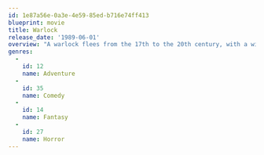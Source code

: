 ```yaml
---
id: 1e87a56e-0a3e-4e59-85ed-b716e74ff413
blueprint: movie
title: Warlock
release_date: '1989-06-01'
overview: "A warlock flees from the 17th to the 20th century, with a witch-hunter in hot pursuit. A Warlock (Julian Sands) is taken captive in Boston, Massachusetts in 1691 by a witch-hunter Giles Redferne (Richard Grant).  He is sentenced to death for his activities, including the bewitching of Redferne's bride-to-be, but before the execution a demon appears and propels the Warlock forward in time to 20th century Los Angeles, California. Redferne follows through the portal.\r The Warlock attempts to assemble The Grand Grimoire, a Satanic book that will reveal the \"true\" name of God.  Redferne and the Warlock then embark on a cat-and-mouse chase with the Grand Grimoire, and Kassandra (Lori Singer), a waitress who encounters Giles while he's attempting to find Warlock."
genres:
  -
    id: 12
    name: Adventure
  -
    id: 35
    name: Comedy
  -
    id: 14
    name: Fantasy
  -
    id: 27
    name: Horror
---
```

